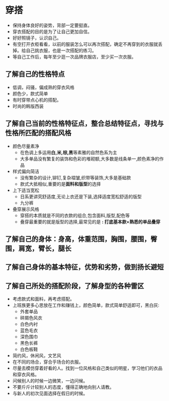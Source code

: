 # 穿搭

- 保持身体良好的姿势，背部一定要挺直。
- 穿衣搭配的目的是为了让自己更加自信。
- 好好照镜子，认识自己。
- 有空打开衣柜看看，以前的服装怎么可以再次搭配，确定不再穿到的衣服就丢掉。给自己挑衣服，也是一次搭配的练习。
- 等自己工作后，每年至少逛一次品牌衣服店，至少买一次衣服。

## 了解自己的性格特点

- 低调，闷骚，偏成熟的穿衣风格
- 颜色少，款式简单
- 有时穿带点心机的搭配。
- 时尚的韩版西装

## 了解自己当前的性格特征点，整合总结特征点，寻找与性格所匹配的搭配风格

- 颜色尽量素净
  - 在色调上多运用**白,米,棕,黑**等素雅的自然色系为主
  - 大多单品没有繁复的装饰和色彩的堆砌额,大多数是线条单一,颜色素净的作品
- 样式偏向简洁
  - 没有繁杂的设计,铆钉,复杂褶皱,织带等装饰,大多是基础款
  - 款式大抵相似,重要的是**面料和版型**的选择
- 上下适当宽松
  - 日系更讲究舒适度,无论上衣还是下装,选择适度宽松舒适的版型
  - 九分裤
- 叠穿展示风格
  - 穿搭的本质就是不同的衣款的组合,包含面料,版型,配色等
  - 叠穿最重要的就是版型的选择,最常见的是 **: 打底基本款+熟悉的单品叠穿**

## 了解自己的身体：身高，体重范围，胸围，腰围，臀围，肩宽，臂长，腿长

## 了解自己身体的基本特征，优势和劣势，做到扬长避短

## 了解自己所处的搭配阶段，了解身型的各种雷区

- 考虑款式和面料，再考虑搭配。
- 上班族更多心思放在工作和赚钱上，颜色简单，款式简单舒适即可，黑白灰:
  - 外套单品
  - 碎屑色风衣
  - 白色内衬
  - 蓝色毛衣
  - 深色围巾
  - 黑色长裤
  - 白色板鞋
- 简约风，休闲风，文艺风
- 在不同的场合，穿合乎场合的衣服。
- 尽量去模仿穿着好看的人。找到一位风格和自己类似的明星，学习他们的衣品和穿衣风格。
- 问候别人的时候一边微笑，一边问候。
- 不要斤斤计较别人的态度，懂得正确地向别人请教。
- 与新人的初次见面选择在假日的时候。
